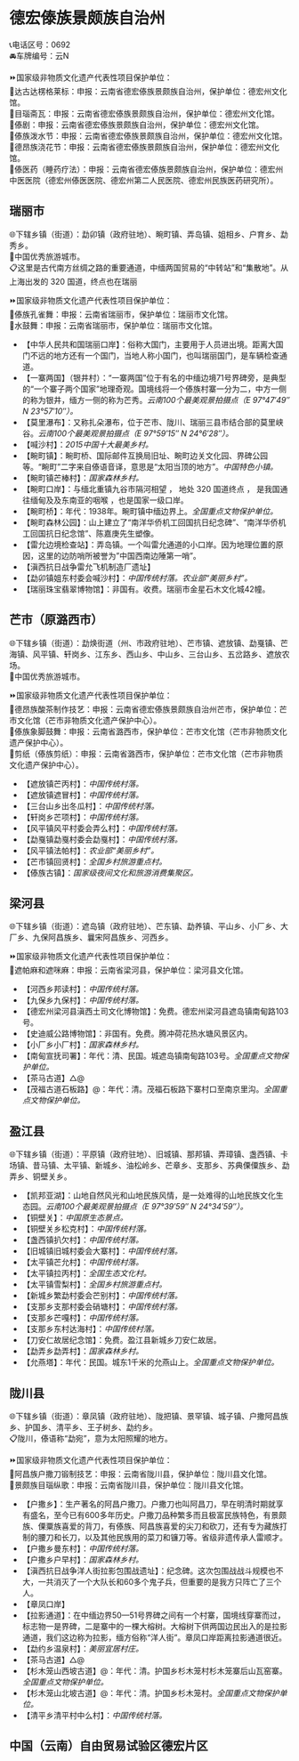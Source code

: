 # 德宏傣族景颇族自治州  
📞电话区号：0692  
🚘车牌编号：云N  
  
⏩国家级非物质文化遗产代表性项目保护单位：  
🔸达古达楞格莱标：申报：云南省德宏傣族景颇族自治州，保护单位：德宏州文化馆。  
🔸目瑙斋瓦：申报：云南省德宏傣族景颇族自治州，保护单位：德宏州文化馆。  
🔸傣剧：申报：云南省德宏傣族景颇族自治州，保护单位：德宏州文化馆。  
🔸傣族泼水节：申报：云南省德宏傣族景颇族自治州，保护单位：德宏州文化馆。  
🔸德昂族浇花节：申报：云南省德宏傣族景颇族自治州，保护单位：德宏州文化馆。  
🔸傣医药（睡药疗法）：申报：云南省德宏傣族景颇族自治州，保护单位：德宏州中医医院（德宏州傣医医院、德宏州第二人民医院、德宏州民族医药研究所）。  

## 瑞丽市  
🌐下辖乡镇（街道）：勐卯镇（政府驻地）、畹町镇、弄岛镇、姐相乡、户育乡、勐秀乡。  
🏅中国优秀旅游城市。  
📋这里是古代南方丝绸之路的重要通道，中缅两国贸易的“中转站”和“集散地”。从上海出发的 320 国道，终点也在瑞丽  
  
⏩国家级非物质文化遗产代表性项目保护单位：  
🔸傣族孔雀舞：申报：云南省瑞丽市，保护单位：瑞丽市文化馆。  
🔸水鼓舞：申报：云南省瑞丽市，保护单位：瑞丽市文化馆。  
  
* 【中华人民共和国瑞丽口岸】：俗称大国门，主要用于人员进出境。距离大国门不远的地方还有一个国门，当地人称小国门，也叫瑞丽国门，是车辆检查通道。  
* 【一寨两国】（银井村）：“一寨两国”位于有名的中缅边境71号界碑旁，是典型的“一个寨子两个国家”地理奇观。国境线将一个傣族村寨一分为二，中方一侧的称为银井，缅方一侧的称为芒秀。*云南100个最美观景拍摄点（E 97°47′49″ N 23°57′10″）。*  
* 【莫里瀑布】：又称扎朵瀑布，位于芒市、陇川、瑞丽三县市结合部的莫里峡谷。*云南100个最美观景拍摄点（E 97°59′15″ N 24°6′28″）。*  
* 【喊沙村】：*2015中国十大最美乡村。*  
* 【畹町镇】：畹町桥、国际邮件互换局旧址、畹町边关文化园、界碑公园等。“畹町”二字来自傣语音译，意思是“太阳当顶的地方”。*中国特色小镇。*  
* 【畹町镇芒棒村】：*国家森林乡村。*  
* 【畹町口岸】：与缅北重镇九谷市隔河相望 ， 地处 320 国道终点 ， 是我国通往缅甸及及东南亚的咽喉 ，也是国家一级口岸。  
* 【畹町桥】：年代：1938年。畹町镇中缅边界上。*全国重点文物保护单位。*  
* 【畹町森林公园】：山上建立了“南洋华侨机工回国抗日纪念碑”、“南洋华侨机工回国抗日纪念馆”、陈嘉庚先生塑像。  
* 【雷允边境检查站】：弄岛镇。一个叫雷允通道的小口岸。因为地理位置的原因，这里的边防哨所被誉为”中国西南边陲第一哨”。  
* 【滇西抗日战争雷允飞机制造厂遗址】  
* 【勐卯镇姐东村委会喊沙村】：*中国传统村落。农业部“美丽乡村”。*  
* 【瑞丽珠宝翡翠博物馆】：非国有。收费。瑞丽市金星石木文化城42幢。  

## 芒市（原潞西市）  
🌐下辖乡镇（街道）：勐焕街道（州、市政府驻地）、芒市镇、遮放镇、勐戛镇、芒海镇、风平镇、轩岗乡、江东乡、西山乡、中山乡、三台山乡、五岔路乡、遮放农场。  
🏅中国优秀旅游城市。  
  
⏩国家级非物质文化遗产代表性项目保护单位：  
🔸德昂族酸茶制作技艺：申报：云南省德宏傣族景颇族自治州芒市，保护单位：芒市文化馆（芒市非物质文化遗产保护中心）。  
🔸傣族象脚鼓舞：申报：云南省潞西市，保护单位：芒市文化馆（芒市非物质文化遗产保护中心）。  
🔸剪纸（傣族剪纸）：申报：云南省潞西市，保护单位：芒市文化馆（芒市非物质文化遗产保护中心）。  
  
* 【遮放镇芒丙村】：*中国传统村落。*  
* 【遮放镇遮冒村】：*中国传统村落。*  
* 【三台山乡出冬瓜村】：*中国传统村落。*  
* 【轩岗乡芒项村】：*中国传统村落。*  
* 【风平镇风平村委会弄么村】：*中国传统村落。*  
* 【勐戛镇勐戛村委会勐戛村】：*中国传统村落。*  
* 【风平镇法帕村】：*农业部“美丽乡村”。*  
* 【芒市镇回贤村】：*全国乡村旅游重点村。*  
* 【傣族古镇】：*国家级夜间文化和旅游消费集聚区。*

## 梁河县  
🌐下辖乡镇（街道）：遮岛镇（政府驻地）、芒东镇、勐养镇、平山乡、小厂乡、大厂乡、九保阿昌族乡、曩宋阿昌族乡、河西乡。  
  
⏩国家级非物质文化遗产代表性项目保护单位：  
🔸遮帕麻和遮咪麻：申报：云南省梁河县，保护单位：梁河县文化馆。  
  
* 【河西乡邦读村】：*中国传统村落。*  
* 【九保乡九保村】：*中国传统村落。*  
* 【德宏州梁河县滇西土司文化博物馆】：免费。德宏州梁河县遮岛镇南甸路103号。  
* 【史迪威公路博物馆】：非国有。免费。腾冲荷花热水塘风景区内。  
* 【小厂乡小厂村】：*国家森林乡村。*  
* 【南甸宣抚司署】：年代：清、民国。城遮岛镇南甸路103号。*全国重点文物保护单位。*  
* 【茶马古道】△@ 
* 【茂福古道石板路】@：年代：清。茂福石板路下寨村口至南京里沟。*全国重点文物保护单位。*  
  
## 盈江县  
🌐下辖乡镇（街道）：平原镇（政府驻地）、旧城镇、那邦镇、弄璋镇、盏西镇、卡场镇、昔马镇、太平镇、新城乡、油松岭乡、芒章乡、支那乡、苏典傈僳族乡、勐弄乡、铜壁关乡。  
  
* 【凯邦亚湖】：山地自然风光和山地民族风情，是一处难得的山地民族文化生态园。*云南100个最美观景拍摄点（E 97°39′59″ N 24°34′59″）。*  
* 【铜壁关】：*中国原生态景点。*  
* 【铜壁关乡松克村】：*中国传统村落。*  
* 【盏西镇扒欠村】：*中国传统村落。*  
* 【旧城镇旧城村委会大寨村】：*中国传统村落。*  
* 【太平镇芒允村】：*中国传统村落。*  
* 【太平镇拉丙村】：*全国生态文化村。*  
* 【太平镇雪梨村】：*全国乡村旅游重点村。*  
* 【新城乡繁勐村委会芒别村】：*中国传统村落。*  
* 【支那乡支那村委会硝塘村】：*中国传统村落。*  
* 【支那乡芒嘎村】：*中国传统村落。*  
* 【支那乡东村达海村】：*中国传统村落。*  
* 【刀安仁故居纪念馆】：免费。盈江县新城乡刀安仁故居。  
* 【勐弄乡勐弄村】：*国家森林乡村。*  
* 【允燕塔】：年代：民国。城东1千米的允燕山上。*全国重点文物保护单位。*  

## 陇川县  
🌐下辖乡镇（街道）：章凤镇（政府驻地）、陇把镇、景罕镇、城子镇、户撒阿昌族乡、护国乡、清平乡、王子树乡、勐约乡。  
📋陇川，傣语称“勐宛”，意为太阳照耀的地方。  
  
⏩国家级非物质文化遗产代表性项目保护单位：  
🔸阿昌族户撒刀锻制技艺：申报：云南省陇川县，保护单位：陇川县文化馆。  
🔸景颇族目瑙纵歌：申报：云南省陇川县，保护单位：陇川县文化馆。  

* 【户撒乡】：生产著名的阿昌户撒刀。户撒刀也叫阿昌刀，早在明清时期就享有盛名，至今已有600多年历史。户撒刀品种繁多而且极富民族特色，有景颇族、傈粟族喜爱的背刀，有傣族、阿昌族喜爱的尖刀和砍刀，还有专为藏族打制的腰刀和长刀，以及其他民族用的菜刀和镰刀等。省级非遗传承人雷顺才。  
* 【户撒乡曼东村】：*中国传统村落。*  
* 【户撒乡户早村】：*国家森林乡村。*  
* 【滇西抗日战争洋人街拉影包围战遗址】：纪念碑。这次包围战战斗规模也不大，一共消灭了一个大队长和60多个鬼子兵，但重要的是我方只阵亡了三个人。  
* 【章凤口岸】  
* 【拉影通道】：在中缅边界50—51号界碑之间有一个村寨，国境线穿寨而过，标志物一是界碑，二是寨中的一棵大榕树。大榕树下供两国边民出入的是拉影通道，我们这边称为拉影，缅方俗称“洋人街”。章凤口岸距离拉影通道很近。  
* 【勐约乡温泉村】：*美丽宜居村庄。*  
* 【茶马古道】△@  
* 【杉木笼山西坡古道】@：年代：清。护国乡杉木笼村杉木笼寨后山瓦窑寨。*全国重点文物保护单位。*  
* 【杉木笼山北坡古道】@：年代：清。护国乡杉木笼村。*全国重点文物保护单位。*  
* 【清平乡清平村中么村】：*中国传统村落。*  
  
## 中国（云南）自由贸易试验区德宏片区